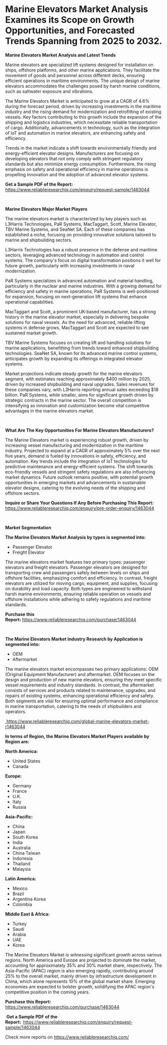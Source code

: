 <p><h1>Marine Elevators Market Analysis Examines its Scope on Growth Opportunities, and Forecasted Trends Spanning from 2025 to 2032.</h1></p><p><strong>Marine Elevators Market Analysis and Latest Trends</strong></p>
<p><p>Marine elevators are specialized lift systems designed for installation on ships, offshore platforms, and other marine applications. They facilitate the movement of goods and personnel across different decks, ensuring efficient operations in maritime environments. The unique design of marine elevators accommodates the challenges posed by harsh marine conditions, such as saltwater exposure and vibrations.</p><p>The Marine Elevators Market is anticipated to grow at a CAGR of 4.6% during the forecast period, driven by increasing investments in the maritime industry and the rising demand for modernization and retrofitting of existing vessels. Key factors contributing to this growth include the expansion of the shipping and logistics industries, which necessitate reliable transportation of cargo. Additionally, advancements in technology, such as the integration of IoT and automation in marine elevators, are enhancing safety and efficiency.</p><p>Trends in the market indicate a shift towards environmentally friendly and energy-efficient elevator designs. Manufacturers are focusing on developing elevators that not only comply with stringent regulatory standards but also minimize energy consumption. Furthermore, the rising emphasis on safety and operational efficiency in marine operations is propelling innovation and the adoption of advanced elevator systems.</p></p>
<p><strong>Get a Sample PDF of the Report:&nbsp;</strong> <a href="https://www.reliableresearchiq.com/enquiry/request-sample/1463044?utm_campaign=2469&utm_medium=2&utm_source=Github&utm_content=ia&utm_term=09042025&utm_id=marine-elevators">https://www.reliableresearchiq.com/enquiry/request-sample/1463044</a></p>
<p>&nbsp;</p>
<p><strong>Marine Elevators Major Market Players</strong></p>
<p><p>The marine elevators market is characterized by key players such as L3Harris Technologies, PaR Systems, MacTaggart, Scott, Marine Elevator, TBV Marine Systems, and SeaNet SA. Each of these companies has established a niche, focusing on providing innovative solutions tailored to marine and shipbuilding sectors.</p><p>L3Harris Technologies has a robust presence in the defense and maritime sectors, leveraging advanced technology in automation and control systems. The company's focus on digital transformation positions it well for future growth, particularly with increasing investments in naval modernization.</p><p>PaR Systems specializes in advanced automation and material handling, particularly in the nuclear and marine industries. With a growing demand for efficiency and safety in marine operations, PaR Systems is well-positioned for expansion, focusing on next-generation lift systems that enhance operational capabilities.</p><p>MacTaggart and Scott, a prominent UK-based manufacturer, has a strong history in the marine elevator market, especially in delivering bespoke solutions for naval vessels. As the need for advanced, reliable lifting systems in defense grows, MacTaggart and Scott are expected to see sustained market growth.</p><p>TBV Marine Systems focuses on creating lift and handling solutions for marine applications, benefitting from trends toward enhanced shipbuilding technologies. SeaNet SA, known for its advanced marine control systems, anticipates growth by expanding its offerings in integrated elevator systems.</p><p>Market projections indicate steady growth for the marine elevators segment, with estimates reaching approximately $400 million by 2025, driven by increased shipbuilding and naval upgrades. Sales revenues for these companies vary, with L3Harris reporting annual sales exceeding $18 billion. PaR Systems, while smaller, aims for significant growth driven by strategic contracts in the marine sector. The overall competition is intensifying as innovation and customization become vital competitive advantages in the marine elevators market.</p></p>
<p>&nbsp;</p>
<p><strong>What Are The Key Opportunities For Marine Elevators Manufacturers?</strong></p>
<p><p>The Marine Elevators market is experiencing robust growth, driven by increasing vessel manufacturing and modernization in the maritime industry. Projected to expand at a CAGR of approximately 5% over the next five years, demand is fueled by innovations in safety, efficiency, and automation. Key trends include the integration of IoT technologies for predictive maintenance and energy-efficient systems. The shift towards eco-friendly vessels and stringent safety regulations are also influencing market dynamics. Future outlook remains positive, with potential growth opportunities in emerging markets and advancements in sustainable elevator designs, catering to the evolving needs of the shipping and offshore sectors.</p></p>
<p><strong>Inquire or Share Your Questions If Any Before Purchasing This Report:</strong> <a href="https://www.reliableresearchiq.com/enquiry/pre-order-enquiry/1463044?utm_campaign=2469&utm_medium=2&utm_source=Github&utm_content=ia&utm_term=09042025&utm_id=marine-elevators">https://www.reliableresearchiq.com/enquiry/pre-order-enquiry/1463044</a></p>
<p>&nbsp;</p>
<p><strong>Market Segmentation</strong></p>
<p><strong>The Marine Elevators Market Analysis by types is segmented into:</strong></p>
<p><ul><li>Passenger Elevator</li><li>Freight Elevator</li></ul></p>
<p><p>The marine elevators market features two primary types: passenger elevators and freight elevators. Passenger elevators are designed for transporting crew and passengers safely between levels on ships and offshore facilities, emphasizing comfort and efficiency. In contrast, freight elevators are utilized for moving cargo, equipment, and supplies, focusing on durability and load capacity. Both types are engineered to withstand harsh marine environments, ensuring reliable operation on vessels and offshore installations while adhering to safety regulations and maritime standards.</p></p>
<p><strong>Purchase this Report:&nbsp;</strong><a href="https://www.reliableresearchiq.com/purchase/1463044?utm_campaign=2469&utm_medium=2&utm_source=Github&utm_content=ia&utm_term=09042025&utm_id=marine-elevators">https://www.reliableresearchiq.com/purchase/1463044</a></p>
<p>&nbsp;</p>
<p><strong>The Marine Elevators Market Industry Research by Application is segmented into:</strong></p>
<p><ul><li>OEM</li><li>Aftermarket</li></ul></p>
<p><p>The marine elevators market encompasses two primary applications: OEM (Original Equipment Manufacturer) and aftermarket. OEM focuses on the design and production of new marine elevators, ensuring they meet specific vessel requirements and industry standards. In contrast, the aftermarket consists of services and products related to maintenance, upgrades, and repairs of existing systems, enhancing operational efficiency and safety. Both segments are vital for ensuring optimal performance and compliance in marine transportation, catering to the needs of shipbuilders and operators.</p></p>
<p><a href="https://www.reliableresearchiq.com/global-marine-elevators-market-r1463044?utm_campaign=2469&utm_medium=2&utm_source=Github&utm_content=ia&utm_term=09042025&utm_id=marine-elevators">&nbsp;https://www.reliableresearchiq.com/global-marine-elevators-market-r1463044</a></p>
<p><strong>In terms of Region, the Marine Elevators Market Players available by Region are:</strong></p>
<p>
    <p> <strong> North America: </strong>
        <ul>
            <li>United States</li>
            <li>Canada</li>
        </ul>
        </p> 
    <p> <strong> Europe: </strong>
        <ul>
            <li>Germany</li>
            <li>France</li>
            <li>U.K.</li>
            <li>Italy</li>
            <li>Russia</li>
        </ul>
        </p> 
    <p> <strong> Asia-Pacific: </strong>
        <ul>
            <li>China</li>
            <li>Japan</li>
            <li>South Korea</li>
            <li>India</li>
            <li>Australia</li>
            <li>China Taiwan</li>
            <li>Indonesia</li>
            <li>Thailand</li>
            <li>Malaysia</li>
        </ul>
        </p> 
    <p> <strong> Latin America: </strong>
        <ul>
            <li>Mexico</li>
            <li>Brazil</li>
            <li>Argentina Korea</li>
            <li>Colombia</li>
        </ul>
        </p> 
    <p> <strong> Middle East & Africa: </strong>
        <ul>
            <li>Turkey</li>
            <li>Saudi</li>
            <li>Arabia</li>
            <li>UAE</li>
            <li>Korea</li>
        </ul>
    </p>
    </p>
<p><p>The Marine Elevators Market is witnessing significant growth across various regions. North America and Europe are projected to dominate the market, accounting for approximately 35% and 30% market share, respectively. The Asia-Pacific (APAC) region is also emerging rapidly, contributing around 25% to the overall market, mainly driven by infrastructure development in China, which alone represents 10% of the global market share. Emerging economies are expected to bolster growth, solidifying the APAC region's competitive position in the coming years.</p></p>
<p><strong>Purchase this Report: </strong><a href="https://www.reliableresearchiq.com/purchase/1463044?utm_campaign=2469&utm_medium=2&utm_source=Github&utm_content=ia&utm_term=09042025&utm_id=marine-elevators">https://www.reliableresearchiq.com/purchase/1463044</a></p>
<p>&nbsp;<strong>Get a Sample PDF of the Report:&nbsp;&nbsp;</strong><a href="https://www.reliableresearchiq.com/enquiry/request-sample/1463044?utm_campaign=2469&utm_medium=2&utm_source=Github&utm_content=ia&utm_term=09042025&utm_id=marine-elevators">https://www.reliableresearchiq.com/enquiry/request-sample/1463044</a></p>
<p><strong></strong></p>
<p>Check more reports on <a href="https://www.reliableresearchiq.com/?utm_campaign=2469&utm_medium=2&utm_source=Github&utm_content=ia&utm_term=09042025&utm_id=marine-elevators">https://www.reliableresearchiq.com/</a></p>
